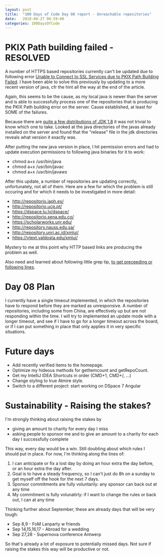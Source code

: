 ```yaml
---
layout: post
title:  "100 Days of Code Day 08 report - Unreachable repositories"
date:   2018-08-27 06:59:00
categories: 100DaysOfCode
---
```


# PKIX Path building failed - RESOLVED

A number of HTTPS based repositories currently can't be updated due to following error [Unable to Connect to SSL Services due to PKIX Path Building Failed](https://confluence.atlassian.com/kb/unable-to-connect-to-ssl-services-due-to-pkix-path-building-failed-779355358.html). I have been able to solve this previously by updating to a more recent version of java, cfr the hint all the way at the end of the article.

Again, this seems to be the cause, as my local java is newer than the server and is able to successfully process one of the repositories that is producing the PKIX Path building error on the server. Cause established, at least for SOME of the failures.

Because there are [quite a few distributions of JDK 1.8](http://www.oracle.com/technetwork/java/javase/downloads/jdk8-downloads-2133151.html) it was not trivial to know which one to take. Looked at the java directories of the javas already installed on the server and found that the "release" file in the jdk directories reveals what version it exactly was. 

After putting the new java version in place, I hit permission errors and had to update execution permissions to following java binaries for it to work: 

* chmod a+x /usr/bin/java
* chmod a+x /usr/bin/javac
* chmod a+x /usr/bin/javaws

After this update, a number of repositories are updating correctly, unfortunately, not all of them. Here are a few for which the problem is still occuring and for which it needs to be investigated in more detail:

* http://repositorio.iaph.es/
* http://repositorio.ucp.pt/
* https://dspace.lu.lv/dspace/
* http://repositorio.sena.edu.co/
* https://scholarworks.unr.edu/
* http://repository.nauss.edu.sa/
* http://repository.unri.ac.id/xmlui/
* https://vtext.valdosta.edu/xmlui/

Mystery to me at this point why HTTP based links are producing the problem as well.

Also need and learned about following little grep tip, [to get preceeding or following lines](https://stackoverflow.com/questions/9081/grep-a-file-but-show-several-surrounding-lines).

# Day 08 Plan

I currently have a single timeout implemented, in which the repositories have to respond before they are marked as unresponsive. A number of repositories, including some from China, are effectively up but are not responding within the time. I will try to implemented an update mode with a longer timeout, and see if I have to go for a longer timeout across the board, or if I can put something in place that only applies it in very specific situations.

# Future days

* Add recently verified items to the homepage.
* Optimize my hideous methods for getItemcount and getRepoCount.
* Get my IntelliJ IDEA Shortcuts in order (CMD+1, CMD+/, ...)
* Change styling to true Atmire style.
* Switch to a different project: start working on DSpace 7 Angular

# Sustainability - Raising the stakes?

I'm strongly thinking about raising the stakes by
* giving an amount to charity for every day I miss
* asking people to sponsor me and to give an amount to a charity for each day I successfully complete

This way, every day would be a win. Still doubting about which rules I should put in place. For now, I'm thinking along the lines of:

1. I can anticipate or fix a lost day by doing an hour extra the day before, or an hour extra the day after. 
2. Goal is to have a steady frequency, so I can't just do 8h on a sunday to get myself off the hook for the next 7 days.
3. Sponsor commitments are fully voluntarily: any sponsor can back out at any time
4. My commitment is fully volunatirly: if I want to change the rules or back out, I can at any time

Thinking further about September, these are already days that will be very tough:
* Sep 8,9 - FoM Lanparty w friends
* Sep 14,15,16,17 - Abroad for a wedding
* Sep 27,28 - Supernova conference Antwerp

So that's already a lot of exposure to potentially missed days. Not sure if raising the stakes this way will be productive or not.
